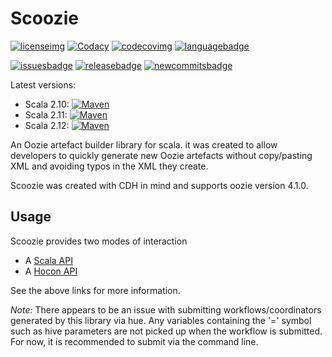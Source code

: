# Scoozie

[![licenseimg]][licenselink]  [![Codacy][codacyimg]][codacylink]  [![codecovimg]][codcovlink]  [![languagebadge]][languagelink] 

[![issuesbadge]][issueslink] [![releasebadge]][releaselink] [![newcommitsbadge]][newcommitslink]

Latest versions: 

* Scala 2.10:  [![Maven][210mavenimg]][mavenlink]
* Scala 2.11:  [![Maven][211mavenimg]][mavenlink]
* Scala 2.12:  [![Maven][212mavenimg]][mavenlink]

An Oozie artefact builder library for scala.  it was created to allow developers  to quickly generate new Oozie artefacts without copy/pasting XML and avoiding typos in the XML they create.

Scoozie was created with CDH in mind and supports oozie version 4.1.0. 
 

## Usage 
Scoozie provides two modes of interaction

  * A [Scala API](./ScalaAPI.md)
  * A [Hocon API](HoconAPI.md)

See the above links for more information.

*Note:*  There appears to be an issue with submitting workflows/coordinators generated by this library via hue.
Any variables containing the '=' symbol such as hive parameters are not picked up when the workflow is submitted.
For now, it is recommended to submit via the command line. 

[languagebadge]: https://img.shields.io/github/languages/top/simonjpegg/scoozie.svg?style=flat
[languagelink]: https://www.scala-lang.org/

[issuesbadge]: https://img.shields.io/github/issues/simonjpegg/scoozie.svg?style=flat
[issueslink]: https://github.com/SimonJPegg/scoozie/issues

[licenseimg]: https://img.shields.io/badge/Licence-Apache%202.0-blue.svg
[licenselink]: ./LICENSE

[codacyimg]: https://api.codacy.com/project/badge/grade/fdf40afa99a342b093836bfa22871c2d
[codacylink]: https://app.codacy.com/project/SimonJPegg/scoozie/dashboard?branchId=11167547&token=7tOgXL8Fxmmfddq

[210mavenimg]: https://maven-badges.herokuapp.com/maven-central/org.antipathy/scoozie_2.10/badge.svg
[211mavenimg]: https://maven-badges.herokuapp.com/maven-central/org.antipathy/scoozie_2.11/badge.svg
[212mavenimg]: https://maven-badges.herokuapp.com/maven-central/org.antipathy/scoozie_2.12/badge.svg
[mavenlink]: https://search.maven.org/search?q=scoozie

[codecovimg]: https://api.codacy.com/project/badge/Coverage/4c627c7c58834629a0d737db4097a1b0
[codcovlink]: https://www.codacy.com?utm_source=github.com&utm_medium=referral&utm_content=SimonJPegg/scoozie&utm_campaign=Badge_Coverage

[releasebadge]: https://img.shields.io/github/release/simonjpegg/scoozie.svg?style=flat
[releaselink]: https://github.com/SimonJPegg/scoozie/releases

[newcommitsbadge]: https://img.shields.io/github/commits-since/simonjpegg/scoozie/latest.svg?style=flat
[newcommitslink]: https://github.com/SimonJPegg/scoozie/commits/master